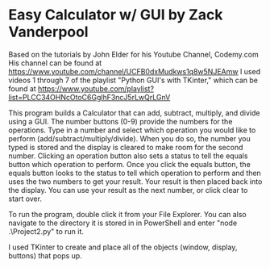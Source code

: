 Easy Calculator w/ GUI by Zack Vanderpool
======

Based on the tutorials by John Elder for his Youtube Channel, Codemy.com
His channel can be found at https://www.youtube.com/channel/UCFB0dxMudkws1q8w5NJEAmw
I used videos 1 through 7 of the playlist "Python GUI's with TKinter," which can be found at https://www.youtube.com/playlist?list=PLCC34OHNcOtoC6GglhF3ncJ5rLwQrLGnV

This program builds a Calculator that can add, subtract, multiply, and divide using a GUI.
The number buttons (0-9) provide the numbers for the operations.
Type in a number and select which operation you would like to perform (add/subtract/multiply/divide).
When you do so, the number you typed is stored and the display is cleared to make room for the second number. 
Clicking an operation button also sets a status to tell the equals button which operation to perform.
Once you click the equals button, the equals button looks to the status to tell which operation to perform and then uses the two numbers to get your result.
Your result is then placed back into the display. You can use your result as the next number, or click clear to start over.

To run the program, double click it from your File Explorer.
You can also navigate to the directory it is stored in in PowerShell and enter "node .\Project2.py" to run it.

I used TKinter to create and place all of the objects (window, display, buttons) that pops up. 
